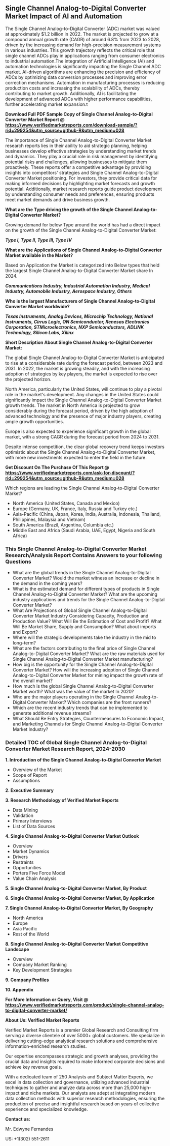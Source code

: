 <h2>Single Channel Analog-to-Digital Converter Market Impact of AI and Automation</h2>The Single Channel Analog-to-Digital Converter (ADC) market was valued at approximately $1.2 billion in 2022. The market is projected to grow at a compound annual growth rate (CAGR) of around 6.8% from 2023 to 2028, driven by the increasing demand for high-precision measurement systems in various industries. This growth trajectory reflects the critical role that single channel ADCs play in applications ranging from consumer electronics to industrial automation.The integration of Artificial Intelligence (AI) and automation technologies is significantly impacting the Single Channel ADC market. AI-driven algorithms are enhancing the precision and efficiency of ADCs by optimizing data conversion processes and improving error correction mechanisms. Automation in manufacturing processes is reducing production costs and increasing the scalability of ADCs, thereby contributing to market growth. Additionally, AI is facilitating the development of advanced ADCs with higher performance capabilities, further accelerating market expansion.t</p><p id="" class=""><strong>Download Full PDF Sample Copy of Single Channel Analog-to-Digital Converter Market Report @ <a href="https://www.verifiedmarketreports.com/download-sample/?rid=299254&utm_source=github-R&utm_medium=028" target="_blank">https://www.verifiedmarketreports.com/download-sample/?rid=299254&utm_source=github-R&utm_medium=028</a></strong></p><p>The importance of&nbsp;Single Channel Analog-to-Digital Converter Market research reports lies in their ability to aid strategic planning, helping businesses develop effective strategies by understanding market trends and dynamics. They play a crucial role in risk management by identifying potential risks and challenges, allowing businesses to mitigate them proactively. These reports offer a competitive advantage by providing insights into competitors' strategies and Single Channel Analog-to-Digital Converter Market positioning. For investors, they provide critical data for making informed decisions by highlighting market forecasts and growth potential. Additionally, market research reports guide product development by understanding consumer needs and preferences, ensuring products meet market demands and drive business growth.</p><p><strong>What are the&nbsp;Type driving the growth of the Single Channel Analog-to-Digital Converter Market?</strong></p><p id="" class="">Growing demand for below Type around the world has had a direct impact on the growth of the Single Channel Analog-to-Digital Converter Market:</p><em><strong>Type I, Type II, Type III, Type IV</strong></em></p><strong>What are the&nbsp;Applications&nbsp;of Single Channel Analog-to-Digital Converter Market available in the Market?</strong></p><p id="" class="">Based on Application the Market is categorized into Below types that held the largest Single Channel Analog-to-Digital Converter Market share In 2024.</p><em><strong>Communications Industry, Industrial Automation Industry, Medical Industry, Automobile Industry, Aerospace Industry, Others</strong></em></p><strong>Who is the largest Manufacturers of Single Channel Analog-to-Digital Converter Market worldwide?</strong></p><p><em><strong>Texas Instruments, Analog Devices, Microchip Technology, National Instruments, Cirrus Logic, ON Semiconductor, Renesas Electronics Corporation, STMicroelectronics, NXP Semiconductors, ADLINK Technology, Silicon Labs, Xilinx</strong></em></p><p id="" class=""><strong>Short Description About Single Channel Analog-to-Digital Converter Market:</strong></p><p>The global Single Channel Analog-to-Digital Converter Market is anticipated to rise at a considerable rate during the forecast period, between 2023 and 2031. In 2022, the market is growing steadily, and with the increasing adoption of strategies by key players, the market is expected to rise over the projected horizon.</p><p>North America, particularly the United States, will continue to play a pivotal role in the market's development. Any changes in the United States could significantly impact the Single Channel Analog-to-Digital Converter Market growth trends. The market in North America is projected to grow considerably during the forecast period, driven by the high adoption of advanced technology and the presence of major industry players, creating ample growth opportunities.</p><p>Europe is also expected to experience significant growth in the global market, with a strong CAGR during the forecast period from 2024 to 2031.</p><p>Despite intense competition, the clear global recovery trend keeps investors optimistic about the Single Channel Analog-to-Digital Converter Market, with more new investments expected to enter the field in the future.</p><p id="" class=""><strong>Get Discount On The Purchase Of This Report @ <a href="https://www.verifiedmarketreports.com/ask-for-discount/?rid=299254&utm_source=github-R&utm_medium=028" target="_blank">https://www.verifiedmarketreports.com/ask-for-discount/?rid=299254&utm_source=github-R&utm_medium=028</a></strong></p>Which regions are leading the Single Channel Analog-to-Digital Converter Market?</p><ul><li>North America (United States, Canada and Mexico)</li><li>Europe (Germany, UK, France, Italy, Russia and Turkey etc.)</li><li>Asia-Pacific (China, Japan, Korea, India, Australia, Indonesia, Thailand, Philippines, Malaysia and Vietnam)</li><li>South America (Brazil, Argentina, Columbia etc.)</li><li>Middle East and Africa (Saudi Arabia, UAE, Egypt, Nigeria and South Africa)</li></ul><h3 id="" class="">This Single Channel Analog-to-Digital Converter Market Research/Analysis Report Contains Answers to your following Questions</h3><ul><li>What are the global trends in the Single Channel Analog-to-Digital Converter Market? Would the market witness an increase or decline in the demand in the coming years?</li><li>What is the estimated demand for different types of products in Single Channel Analog-to-Digital Converter Market? What are the upcoming industry applications and trends for the Single Channel Analog-to-Digital Converter Market?</li><li>What Are Projections of Global Single Channel Analog-to-Digital Converter Market Industry Considering Capacity, Production and Production Value? What Will Be the Estimation of Cost and Profit? What Will Be Market Share, Supply and Consumption? What about imports and Export?</li><li>Where will the strategic developments take the industry in the mid to long-term?</li><li>What are the factors contributing to the final price of Single Channel Analog-to-Digital Converter Market? What are the raw materials used for Single Channel Analog-to-Digital Converter Market manufacturing?</li><li>How big is the opportunity for the Single Channel Analog-to-Digital Converter Market? How will the increasing adoption of Single Channel Analog-to-Digital Converter Market for mining impact the growth rate of the overall market?</li><li>How much is the global Single Channel Analog-to-Digital Converter Market worth? What was the value of the market In 2020?</li><li>Who are the major players operating in the Single Channel Analog-to-Digital Converter Market? Which companies are the front runners?</li><li>Which are the recent industry trends that can be implemented to generate additional revenue streams?</li><li>What Should Be Entry Strategies, Countermeasures to Economic Impact, and Marketing Channels for Single Channel Analog-to-Digital Converter Market Industry?</li></ul><h3 id="" class="">Detailed TOC of Global Single Channel Analog-to-Digital Converter Market Research Report, 2024-2030</h3><p id="" class=""><strong>1. Introduction of the Single Channel Analog-to-Digital Converter Market</strong></p><ul><li>Overview of the Market</li><li>Scope of Report</li><li>Assumptions</li></ul><p id="" class=""><strong>2. Executive Summary</strong></p><p id="" class=""><strong>3. Research Methodology of Verified Market Reports</strong></p><ul><li>Data Mining</li><li>Validation</li><li>Primary Interviews</li><li>List of Data Sources</li></ul><p id="" class=""><strong>4. Single Channel Analog-to-Digital Converter Market Outlook</strong></p><ul><li>Overview</li><li>Market Dynamics</li><li>Drivers</li><li>Restraints</li><li>Opportunities</li><li>Porters Five Force Model</li><li>Value Chain Analysis</li></ul><p id="" class=""><strong>5. Single Channel Analog-to-Digital Converter Market, By Product</strong></p><p id="" class=""><strong>6. Single Channel Analog-to-Digital Converter Market, By Application</strong></p><p id="" class=""><strong>7. Single Channel Analog-to-Digital Converter Market, By Geography</strong></p><ul><li>North America</li><li>Europe</li><li>Asia Pacific</li><li>Rest of the World</li></ul><p id="" class=""><strong>8. Single Channel Analog-to-Digital Converter Market Competitive Landscape</strong></p><ul><li>Overview</li><li>Company Market Ranking</li><li>Key Development Strategies</li></ul><p id="" class=""><strong>9. Company Profiles</strong></p><p id="" class=""><strong>10. Appendix</strong></p><p id="" class=""><strong>For More Information or Query, Visit @ <a href="https://www.verifiedmarketreports.com/product/single-channel-analog-to-digital-converter-market/" target="_blank">https://www.verifiedmarketreports.com/product/single-channel-analog-to-digital-converter-market/</a></strong></p><p id="" class=""><strong>About Us: Verified Market Reports</strong></p><p id="" class="">Verified Market Reports is a premier Global Research and Consulting firm serving a diverse clientele of over 5000+ global customers. We specialize in delivering cutting-edge analytical research solutions and comprehensive information-enriched research studies.</p><p id="" class="">Our expertise encompasses strategic and growth analyses, providing the crucial data and insights required to make informed corporate decisions and achieve key revenue goals.</p><p id="" class="">With a dedicated team of 250 Analysts and Subject Matter Experts, we excel in data collection and governance, utilizing advanced industrial techniques to gather and analyze data across more than 25,000 high-impact and niche markets. Our analysts are adept at integrating modern data collection methods with superior research methodologies, ensuring the production of precise and insightful research based on years of collective experience and specialized knowledge.</p><p id="" class=""><strong>Contact us:</strong></p><p id="" class="">Mr. Edwyne Fernandes</p><p id="" class="">US: +1(302) 551-2611</p>